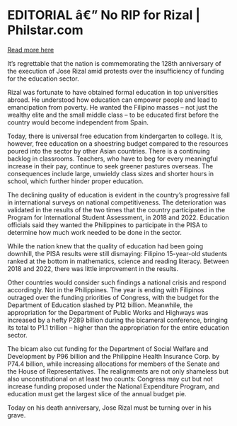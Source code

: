 # EDITORIAL â€” No RIP for Rizal | Philstar.com

[Read more here](https://www.philstar.com/opinion/2024/12/30/2410591/editorial-no-rip-rizal)

It’s regrettable that the nation is commemorating the 128th anniversary of the execution of Jose Rizal amid protests over the insufficiency of funding for the education sector.

Rizal was fortunate to have obtained formal education in top universities abroad. He understood how education can empower people and lead to emancipation from poverty. He wanted the Filipino masses – not just the wealthy elite and the small middle class – to be educated first before the country would become independent from Spain.

Today, there is universal free education from kindergarten to college. It is, however, free education on a shoestring budget compared to the resources poured into the sector by other Asian countries. There is a continuing backlog in classrooms. Teachers, who have to beg for every meaningful increase in their pay, continue to seek greener pastures overseas. The consequences include large, unwieldy class sizes and shorter hours in school, which further hinder proper education.

The declining quality of education is evident in the country’s progressive fall in international surveys on national competitiveness. The deterioration was validated in the results of the two times that the country participated in the Program for International Student Assessment, in 2018 and 2022. Education officials said they wanted the Philippines to participate in the PISA to determine how much work needed to be done in the sector.

While the nation knew that the quality of education had been going downhill, the PISA results were still dismaying: Filipino 15-year-old students ranked at the bottom in mathematics, science and reading literacy. Between 2018 and 2022, there was little improvement in the results.

Other countries would consider such findings a national crisis and respond accordingly. Not in the Philippines. The year is ending with Filipinos outraged over the funding priorities of Congress, with the budget for the Department of Education slashed by P12 billion. Meanwhile, the appropriation for the Department of Public Works and Highways was increased by a hefty P289 billion during the bicameral conference, bringing its total to P1.1 trillion – higher than the appropriation for the entire education sector.

The bicam also cut funding for the Department of Social Welfare and Development by P96 billion and the Philippine Health Insurance Corp. by P74.4 billion, while increasing allocations for members of the Senate and the House of Representatives. The realignments are not only shameless but also unconstitutional on at least two counts: Congress may cut but not increase funding proposed under the National Expenditure Program, and education must get the largest slice of the annual budget pie.

Today on his death anniversary, Jose Rizal must be turning over in his grave.